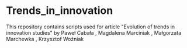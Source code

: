 # Trends_in_innovation
This repository contains scripts used for article "Evolution of trends in innovation studies"  by  Paweł Cabała , Magdalena Marciniak , Małgorzata Marchewka , Krzysztof Woźniak
